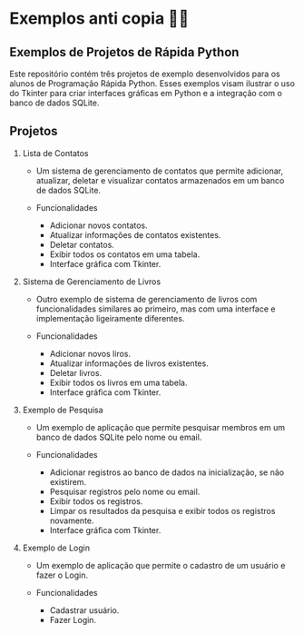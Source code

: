 # Exemplos anti copia 🕵️‍♂️

## Exemplos de Projetos de Rápida Python

Este repositório contém três projetos de exemplo desenvolvidos para os alunos de Programação Rápida Python. Esses exemplos visam ilustrar o uso do Tkinter para criar interfaces gráficas em Python e a integração com o banco de dados SQLite.

## Projetos

1. Lista de Contatos
   - Um sistema de gerenciamento de contatos que permite adicionar, atualizar, deletar e visualizar contatos armazenados em um banco de dados SQLite.

   - Funcionalidades
     - Adicionar novos contatos.
     - Atualizar informações de contatos existentes.
     - Deletar contatos.
     - Exibir todos os contatos em uma tabela.
     - Interface gráfica com Tkinter.

2. Sistema de Gerenciamento de Livros
   - Outro exemplo de sistema de gerenciamento de livros com funcionalidades similares ao primeiro, mas com uma interface e implementação ligeiramente diferentes.

   - Funcionalidades
     - Adicionar novos liros.
     - Atualizar informações de livros existentes.
     - Deletar livros.
     - Exibir todos os livros em uma tabela.
     - Interface gráfica com Tkinter.

3. Exemplo de Pesquisa
   - Um exemplo de aplicação que permite pesquisar membros em um banco de dados SQLite pelo nome ou email.

   - Funcionalidades
     - Adicionar registros ao banco de dados na inicialização, se não existirem.
     - Pesquisar registros pelo nome ou email.
     - Exibir todos os registros.
     - Limpar os resultados da pesquisa e exibir todos os registros novamente.
     - Interface gráfica com Tkinter.

4. Exemplo de Login
   - Um exemplo de aplicação que permite o cadastro de um usuário e fazer o Login.
  
   - Funcionalidades
      - Cadastrar usuário.
      - Fazer Login.
